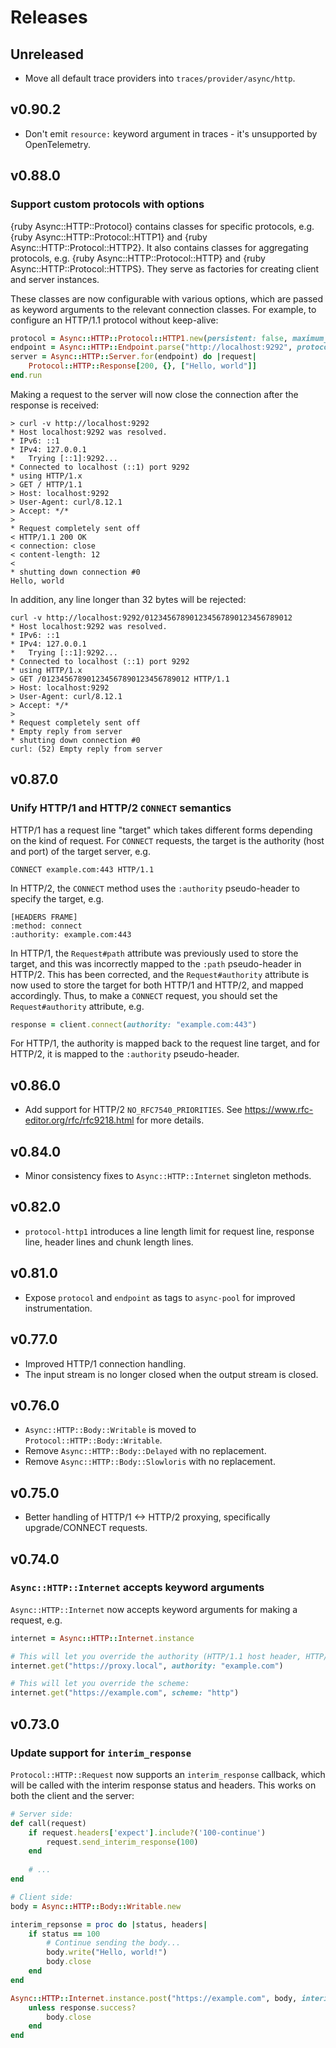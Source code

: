 # Releases

## Unreleased

  - Move all default trace providers into `traces/provider/async/http`.

## v0.90.2

  - Don't emit `resource:` keyword argument in traces - it's unsupported by OpenTelemetry.

## v0.88.0

### Support custom protocols with options

{ruby Async::HTTP::Protocol} contains classes for specific protocols, e.g. {ruby Async::HTTP::Protocol::HTTP1} and {ruby Async::HTTP::Protocol::HTTP2}. It also contains classes for aggregating protocols, e.g. {ruby Async::HTTP::Protocol::HTTP} and {ruby Async::HTTP::Protocol::HTTPS}. They serve as factories for creating client and server instances.

These classes are now configurable with various options, which are passed as keyword arguments to the relevant connection classes. For example, to configure an HTTP/1.1 protocol without keep-alive:

``` ruby
protocol = Async::HTTP::Protocol::HTTP1.new(persistent: false, maximum_line_length: 32)
endpoint = Async::HTTP::Endpoint.parse("http://localhost:9292", protocol: protocol)
server = Async::HTTP::Server.for(endpoint) do |request|
	Protocol::HTTP::Response[200, {}, ["Hello, world"]]
end.run
```

Making a request to the server will now close the connection after the response is received:

    > curl -v http://localhost:9292
    * Host localhost:9292 was resolved.
    * IPv6: ::1
    * IPv4: 127.0.0.1
    *   Trying [::1]:9292...
    * Connected to localhost (::1) port 9292
    * using HTTP/1.x
    > GET / HTTP/1.1
    > Host: localhost:9292
    > User-Agent: curl/8.12.1
    > Accept: */*
    > 
    * Request completely sent off
    < HTTP/1.1 200 OK
    < connection: close
    < content-length: 12
    < 
    * shutting down connection #0
    Hello, world

In addition, any line longer than 32 bytes will be rejected:

    curl -v http://localhost:9292/012345678901234567890123456789012
    * Host localhost:9292 was resolved.
    * IPv6: ::1
    * IPv4: 127.0.0.1
    *   Trying [::1]:9292...
    * Connected to localhost (::1) port 9292
    * using HTTP/1.x
    > GET /012345678901234567890123456789012 HTTP/1.1
    > Host: localhost:9292
    > User-Agent: curl/8.12.1
    > Accept: */*
    > 
    * Request completely sent off
    * Empty reply from server
    * shutting down connection #0
    curl: (52) Empty reply from server

## v0.87.0

### Unify HTTP/1 and HTTP/2 `CONNECT` semantics

HTTP/1 has a request line "target" which takes different forms depending on the kind of request. For `CONNECT` requests, the target is the authority (host and port) of the target server, e.g.

    CONNECT example.com:443 HTTP/1.1

In HTTP/2, the `CONNECT` method uses the `:authority` pseudo-header to specify the target, e.g.

``` http
[HEADERS FRAME]
:method: connect
:authority: example.com:443
```

In HTTP/1, the `Request#path` attribute was previously used to store the target, and this was incorrectly mapped to the `:path` pseudo-header in HTTP/2. This has been corrected, and the `Request#authority` attribute is now used to store the target for both HTTP/1 and HTTP/2, and mapped accordingly. Thus, to make a `CONNECT` request, you should set the `Request#authority` attribute, e.g.

``` ruby
response = client.connect(authority: "example.com:443")
```

For HTTP/1, the authority is mapped back to the request line target, and for HTTP/2, it is mapped to the `:authority` pseudo-header.

## v0.86.0

  - Add support for HTTP/2 `NO_RFC7540_PRIORITIES`. See <https://www.rfc-editor.org/rfc/rfc9218.html> for more details.

## v0.84.0

  - Minor consistency fixes to `Async::HTTP::Internet` singleton methods.

## v0.82.0

  - `protocol-http1` introduces a line length limit for request line, response line, header lines and chunk length lines.

## v0.81.0

  - Expose `protocol` and `endpoint` as tags to `async-pool` for improved instrumentation.

## v0.77.0

  - Improved HTTP/1 connection handling.
  - The input stream is no longer closed when the output stream is closed.

## v0.76.0

  - `Async::HTTP::Body::Writable` is moved to `Protocol::HTTP::Body::Writable`.
  - Remove `Async::HTTP::Body::Delayed` with no replacement.
  - Remove `Async::HTTP::Body::Slowloris` with no replacement.

## v0.75.0

  - Better handling of HTTP/1 \<-\> HTTP/2 proxying, specifically upgrade/CONNECT requests.

## v0.74.0

### `Async::HTTP::Internet` accepts keyword arguments

`Async::HTTP::Internet` now accepts keyword arguments for making a request, e.g.

``` ruby
internet = Async::HTTP::Internet.instance

# This will let you override the authority (HTTP/1.1 host header, HTTP/2 :authority header):
internet.get("https://proxy.local", authority: "example.com")

# This will let you override the scheme:
internet.get("https://example.com", scheme: "http")
```

## v0.73.0

### Update support for `interim_response`

`Protocol::HTTP::Request` now supports an `interim_response` callback, which will be called with the interim response status and headers. This works on both the client and the server:

``` ruby
# Server side:
def call(request)
	if request.headers['expect'].include?('100-continue')
		request.send_interim_response(100)
	end
	
	# ...
end

# Client side:
body = Async::HTTP::Body::Writable.new

interim_repsonse = proc do |status, headers|
	if status == 100
		# Continue sending the body...
		body.write("Hello, world!")
		body.close
	end
end

Async::HTTP::Internet.instance.post("https://example.com", body, interim_response: interim_response) do |response|
	unless response.success?
		body.close
	end
end
```
